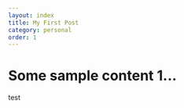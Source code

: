 ```yaml
---
layout: index
title: My First Post
category: personal
order: 1
---
```


# Some sample content 1...

test